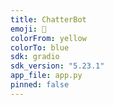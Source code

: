 ```yaml
---
title: ChatterBot
emoji: 🤖
colorFrom: yellow
colorTo: blue
sdk: gradio
sdk_version: "5.23.1"
app_file: app.py
pinned: false
---
```

